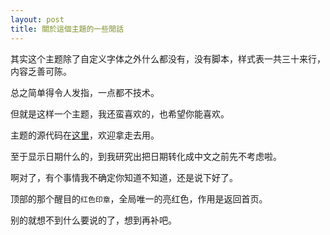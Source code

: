 ```yaml
---
layout: post
title: 關於這個主題的一些閒話
---
```


其实这个主题除了自定义字体之外什么都没有，没有脚本，样式表一共三十来行，内容乏善可陈。


总之简单得令人发指，一点都不技术。


但就是这样一个主题，我还蛮喜欢的，也希望你能喜欢。


主题的源代码在[这里](https://github.com/qex/chinese/)，欢迎拿走去用。


至于显示日期什么的，到我研究出把日期转化成中文之前先不考虑啦。


啊对了，有个事情我不确定你知道不知道，还是说下好了。


顶部的那个醒目的`红色印章`，全局唯一的亮红色，作用是返回首页。


别的就想不到什么要说的了，想到再补吧。